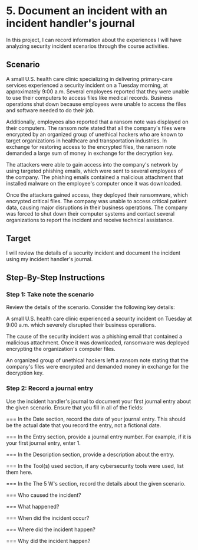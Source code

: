 # 5. Document an incident with an incident handler's journal

In this project, I can record information about the experiences I will have analyzing security incident scenarios through the course activities. 

## Scenario

A small U.S. health care clinic specializing in delivering primary-care services experienced a security incident on a Tuesday morning, at approximately 9:00 a.m. Several employees reported that they were unable to use their computers to access files like medical records. Business operations shut down because employees were unable to access the files and software needed to do their job.

Additionally, employees also reported that a ransom note was displayed on their computers. The ransom note stated that all the company's files were encrypted by an organized group of unethical hackers who are known to target organizations in healthcare and transportation industries. In exchange for restoring access to the encrypted files, the ransom note demanded a large sum of money in exchange for the decryption key. 

The attackers were able to gain access into the company's network by using targeted phishing emails, which were sent to several employees of the company. The phishing emails contained a malicious attachment that installed malware on the employee's computer once it was downloaded.

Once the attackers gained access, they deployed their ransomware, which encrypted critical files. The company was unable to access critical patient data, causing major disruptions in their business operations. The company was forced to shut down their computer systems and contact several organizations to report the incident and receive technical assistance.

## Target

I will review the details of a security incident and document the incident using my incident handler's journal.

## Step-By-Step Instructions

### Step 1: Take note the scenario

Review the details of the scenario. Consider the following key details:

A small U.S. health care clinic experienced a security incident on Tuesday at 9:00 a.m. which severely disrupted their business operations.

The cause of the security incident was a phishing email that contained a malicious attachment. Once it was downloaded, ransomware was deployed encrypting the organization's computer files.

An organized group of unethical hackers left a ransom note stating that the company's files were encrypted and demanded money in exchange for the decryption key.

### Step 2: Record a journal entry

Use the incident handler's journal to document your first journal entry about the given scenario. Ensure that you fill in all of the fields:

=== In the Date section, record the date of your journal entry. This should be the actual date that you record the entry, not a fictional date.

=== In the Entry section, provide a journal entry number. For example, if it is your first journal entry, enter 1.

=== In the Description section, provide a description about the entry.

=== In the Tool(s) used section, if any cybersecurity tools were used, list them here. 

=== In the The 5 W's section, record the details about the given scenario.

=*=*= Who caused the incident?

=*=*= What happened?

=*=*= When did the incident occur?

=*=*= Where did the incident happen?

=*=*= Why did the incident happen?
